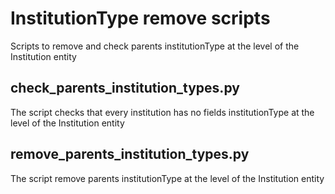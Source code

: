 # InstitutionType remove scripts
Scripts to remove and check parents institutionType at the level of the Institution entity

## check_parents_institution_types.py
The script checks that every institution has no fields institutionType at the level of the Institution entity

## remove_parents_institution_types.py
The script remove parents institutionType at the level of the Institution entity